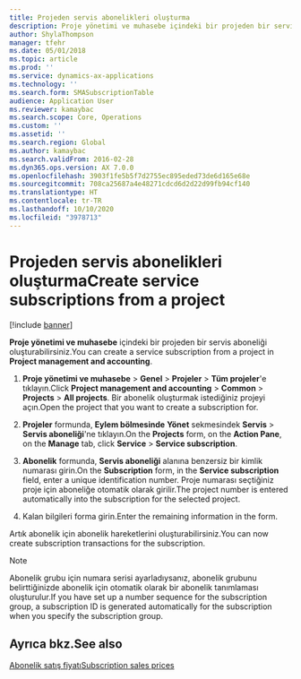 ```yaml
---
title: Projeden servis abonelikleri oluşturma
description: Proje yönetimi ve muhasebe içindeki bir projeden bir servis aboneliği oluşturabilirsiniz.
author: ShylaThompson
manager: tfehr
ms.date: 05/01/2018
ms.topic: article
ms.prod: ''
ms.service: dynamics-ax-applications
ms.technology: ''
ms.search.form: SMASubscriptionTable
audience: Application User
ms.reviewer: kamaybac
ms.search.scope: Core, Operations
ms.custom: ''
ms.assetid: ''
ms.search.region: Global
ms.author: kamaybac
ms.search.validFrom: 2016-02-28
ms.dyn365.ops.version: AX 7.0.0
ms.openlocfilehash: 3903f1fe5b5f7d2755ec895eded73de6d165e68e
ms.sourcegitcommit: 708ca25687a4e48271cdcd6d2d22d99fb94cf140
ms.translationtype: HT
ms.contentlocale: tr-TR
ms.lasthandoff: 10/10/2020
ms.locfileid: "3978713"
---
```

# <a name="create-service-subscriptions-from-a-project"></a><span data-ttu-id="00027-103">Projeden servis abonelikleri oluşturma</span><span class="sxs-lookup"><span data-stu-id="00027-103">Create service subscriptions from a project</span></span>    

[!include [banner](../includes/banner.md)]


<span data-ttu-id="00027-104">**Proje yönetimi ve muhasebe** içindeki bir projeden bir servis aboneliği oluşturabilirsiniz.</span><span class="sxs-lookup"><span data-stu-id="00027-104">You can create a service subscription from a project in **Project management and accounting**.</span></span>

1.  <span data-ttu-id="00027-105">**Proje yönetimi ve muhasebe** \> **Genel** \> **Projeler** \> **Tüm projeler**'e tıklayın.</span><span class="sxs-lookup"><span data-stu-id="00027-105">Click **Project management and accounting** \> **Common** \> **Projects** \> **All projects**.</span></span> <span data-ttu-id="00027-106">Bir abonelik oluşturmak istediğiniz projeyi açın.</span><span class="sxs-lookup"><span data-stu-id="00027-106">Open the project that you want to create a subscription for.</span></span>

2.  <span data-ttu-id="00027-107">**Projeler** formunda, **Eylem bölmesinde** **Yönet** sekmesindek **Servis** \> **Servis aboneliği**'ne tıklayın.</span><span class="sxs-lookup"><span data-stu-id="00027-107">On the **Projects** form, on the **Action Pane**, on the **Manage** tab, click **Service** \> **Service subscription**.</span></span>

3.  <span data-ttu-id="00027-108">**Abonelik** formunda, **Servis aboneliği** alanına benzersiz bir kimlik numarası girin.</span><span class="sxs-lookup"><span data-stu-id="00027-108">On the **Subscription** form, in the **Service subscription** field, enter a unique identification number.</span></span> <span data-ttu-id="00027-109">Proje numarası seçtiğiniz proje için aboneliğe otomatik olarak girilir.</span><span class="sxs-lookup"><span data-stu-id="00027-109">The project number is entered automatically into the subscription for the selected project.</span></span>

4.  <span data-ttu-id="00027-110">Kalan bilgileri forma girin.</span><span class="sxs-lookup"><span data-stu-id="00027-110">Enter the remaining information in the form.</span></span>

<span data-ttu-id="00027-111">Artık abonelik için abonelik hareketlerini oluşturabilirsiniz.</span><span class="sxs-lookup"><span data-stu-id="00027-111">You can now create subscription transactions for the subscription.</span></span>


> [!NOTE]
> <P><span data-ttu-id="00027-112">Abonelik grubu için numara serisi ayarladıysanız, abonelik grubunu belirttiğinizde abonelik için otomatik olarak bir abonelik tanımlaması oluşturulur.</span><span class="sxs-lookup"><span data-stu-id="00027-112">If you have set up a number sequence for the subscription group, a subscription ID is generated automatically for the subscription when you specify the subscription group.</span></span></P>



## <a name="see-also"></a><span data-ttu-id="00027-113">Ayrıca bkz.</span><span class="sxs-lookup"><span data-stu-id="00027-113">See also</span></span>

[<span data-ttu-id="00027-114">Abonelik satış fiyatı</span><span class="sxs-lookup"><span data-stu-id="00027-114">Subscription sales prices</span></span>](subscription-sales-prices.md)

  


